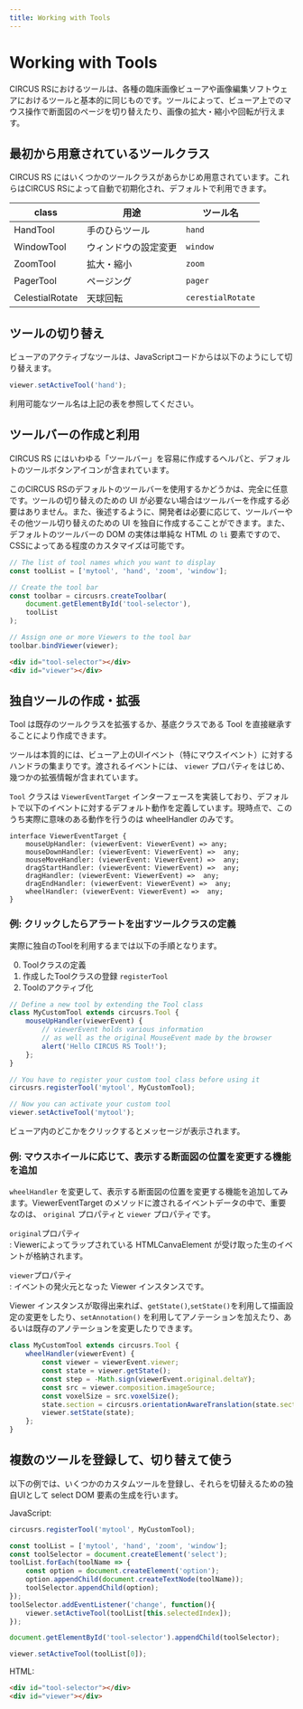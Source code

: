 ```yaml
---
title: Working with Tools
---
```


# Working with Tools

CIRCUS RSにおけるツールは、各種の臨床画像ビューアや画像編集ソフトウェアにおけるツールと基本的に同じものです。ツールによって、ビューア上でのマウス操作で断面図のページを切り替えたり、画像の拡大・縮小や回転が行えます。

## 最初から用意されているツールクラス

CIRCUS RS にはいくつかのツールクラスがあらかじめ用意されています。これらはCIRCUS RSによって自動で初期化され、デフォルトで利用できます。

| class | 用途 | ツール名 |
|-|-|-|
| HandTool | 手のひらツール | `hand` |
| WindowTool | ウィンドウの設定変更 | `window` |
| ZoomTool | 拡大・縮小 | `zoom` |
| PagerTool | ページング | `pager` |
| CelestialRotate | 天球回転 | `cerestialRotate` |

## ツールの切り替え

ビューアのアクティブなツールは、JavaScriptコードからは以下のようにして切り替えます。

```js
viewer.setActiveTool('hand');
```

利用可能なツール名は上記の表を参照してください。

## ツールバーの作成と利用

CIRCUS RS にはいわゆる「ツールバー」を容易に作成するヘルパと、デフォルトのツールボタンアイコンが含まれています。

このCIRCUS RSのデフォルトのツールバーを使用するかどうかは、完全に任意です。ツールの切り替えのための UI が必要ない場合はツールバーを作成する必要はありません。また、後述するように、開発者は必要に応じて、ツールバーやその他ツール切り替えのための UI を独自に作成するこことができます。また、デフォルトのツールバーの DOM の実体は単純な HTML の `li` 要素ですので、CSSによってある程度のカスタマイズは可能です。

```js
// The list of tool names which you want to display
const toolList = ['mytool', 'hand', 'zoom', 'window'];

// Create the tool bar
const toolbar = circusrs.createToolbar(
    document.getElementById('tool-selector'),
    toolList
);

// Assign one or more Viewers to the tool bar
toolbar.bindViewer(viewer);
```

```html
<div id="tool-selector"></div>
<div id="viewer"></div>
```

## 独自ツールの作成・拡張

Tool は既存のツールクラスを拡張するか、基底クラスである Tool を直接継承することにより作成できます。

ツールは本質的には、ビューア上のUIイベント（特にマウスイベント）に対するハンドラの集まりです。渡されるイベントには、 `viewer` プロパティをはじめ、幾つかの拡張情報が含まれています。

`Tool` クラスは `ViewerEventTarget` インターフェースを実装しており、デフォルトで以下のイベントに対するデフォルト動作を定義しています。現時点で、このうち実際に意味のある動作を行うのは wheelHandler のみです。

```
interface ViewerEventTarget {
    mouseUpHandler: (viewerEvent: ViewerEvent) => any;
    mouseDownHandler: (viewerEvent: ViewerEvent) =>  any;
    mouseMoveHandler: (viewerEvent: ViewerEvent) =>  any;
    dragStartHandler: (viewerEvent: ViewerEvent) =>  any;
    dragHandler: (viewerEvent: ViewerEvent) =>  any;
    dragEndHandler: (viewerEvent: ViewerEvent) =>  any;
    wheelHandler: (viewerEvent: ViewerEvent) =>  any;
}
```

### 例: クリックしたらアラートを出すツールクラスの定義

実際に独自のToolを利用するまでは以下の手順となります。

0. Toolクラスの定義
0. 作成したToolクラスの登録 `registerTool`
0. Toolのアクティブ化

```js
// Define a new tool by extending the Tool class
class MyCustomTool extends circusrs.Tool {
    mouseUpHandler(viewerEvent) {
        // viewerEvent holds various information
        // as well as the original MouseEvent made by the browser
        alert('Hello CIRCUS RS Tool!');
    };
}

// You have to register your custom tool class before using it
circusrs.registerTool('mytool', MyCustomTool);

// Now you can activate your custom tool
viewer.setActiveTool('mytool');
```

ビューア内のどこかをクリックするとメッセージが表示されます。

### 例: マウスホイールに応じて、表示する断面図の位置を変更する機能を追加

`wheelHandler` を変更して、表示する断面図の位置を変更する機能を追加してみます。ViewerEventTarget のメソッドに渡されるイベントデータの中で、重要なのは、 `original` プロパティと `viewer` プロパティです。  

`original`プロパティ  
: Viewerによってラップされている HTMLCanvaElement が受け取った生のイベントが格納されます。

`viewer`プロパティ  
: イベントの発火元となった Viewer インスタンスです。

Viewer インスタンスが取得出来れば、`getState()`,`setState()`を利用して描画設定の変更をしたり、`setAnnotation()` を利用してアノテーションを加えたり、あるいは既存のアノテーションを変更したりできます。

```javascript
class MyCustomTool extends circusrs.Tool {
    wheelHandler(viewerEvent) {
        const viewer = viewerEvent.viewer;
        const state = viewer.getState();
        const step = -Math.sign(viewerEvent.original.deltaY);
        const src = viewer.composition.imageSource;
        const voxelSize = src.voxelSize();
        state.section = circusrs.orientationAwareTranslation(state.section, voxelSize, step);
        viewer.setState(state);
    };
}
```

## 複数のツールを登録して、切り替えて使う

以下の例では、いくつかのカスタムツールを登録し、それらを切替えるための独自UIとして select DOM 要素の生成を行います。

JavaScript:

```js
circusrs.registerTool('mytool', MyCustomTool);

const toolList = ['mytool', 'hand', 'zoom', 'window'];
const toolSelector = document.createElement('select');
toolList.forEach(toolName => {
    const option = document.createElement('option');
    option.appendChild(document.createTextNode(toolName));
    toolSelector.appendChild(option);
});
toolSelector.addEventListener('change', function(){
    viewer.setActiveTool(toolList[this.selectedIndex]);
});

document.getElementById('tool-selector').appendChild(toolSelector);

viewer.setActiveTool(toolList[0]);
```

HTML:

```html
<div id="tool-selector"></div>
<div id="viewer"></div>
```
